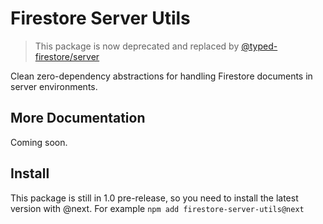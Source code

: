 # Firestore Server Utils

> This package is now deprecated and replaced by [@typed-firestore/server](https://github.com/0x80/typed-firestore-server)

Clean zero-dependency abstractions for handling Firestore documents in server environments.

## More Documentation

Coming soon.

## Install

This package is still in 1.0 pre-release, so you need to install the latest
version with @next. For example `npm add firestore-server-utils@next`
